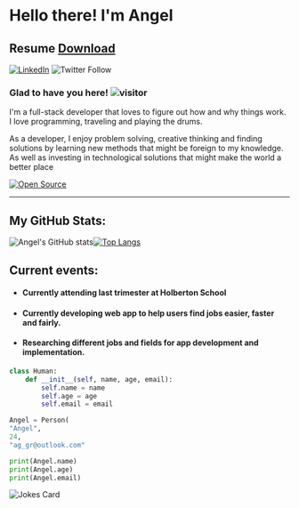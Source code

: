 # Hello there! I'm Angel 
## Resume [Download](https://drive.google.com/file/d/1u6Ccvzt29hM4Fbh6sps9sCraE1oFrkJs/view?usp=sharing) 
[![LinkedIn](https://img.shields.io/badge/LinkedIn-0077B5?style=for-the-badge&logo=linkedin&logoColor=white)](https://www.linkedin.com/in/angel-gonz%C3%A1lez-834b30180/) ![Twitter Follow](https://img.shields.io/twitter/follow/ag_gr_?style=social)

### Glad to have you here! ![visitor](https://visitor-badge.glitch.me/badge?page_id=page.id)
I'm a full-stack developer that loves to figure out how and why things work. I love programming, traveling and playing the drums. 

As a developer, I enjoy problem solving, creative thinking and finding solutions by learning new methods that might be foreign to my knowledge. As well as investing in technological solutions that might make the world a better place

[![Open Source](https://badges.frapsoft.com/os/v1/open-source.svg?v=103)](https://opensource.org/)

---
## My GitHub Stats:

![Angel's GitHub stats](https://github-readme-stats.vercel.app/api?username=angel19951&show_icons=true&theme=dracula)[![Top Langs](https://github-readme-stats.vercel.app/api/top-langs/?username=angel19951&layout=compact&theme=dracula)](https://github.com/anuraghazra/github-readme-stats)

## Current events:
 - #### Currently attending last trimester at Holberton School
 - #### Currently developing web app to help users find jobs easier, faster and fairly.
 - #### Researching different jobs and fields for app development and implementation.


```python
class Human:
    def __init__(self, name, age, email):
        self.name = name
        self.age = age
        self.email = email

Angel = Person(
"Angel",
24,
"ag_gr@outlook.com"

print(Angel.name)
print(Angel.age)
print(Angel.email)
```

![Jokes Card](https://readme-jokes.vercel.app/api)

